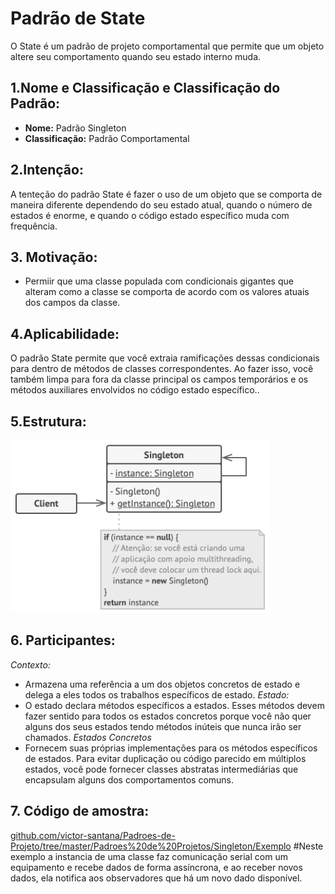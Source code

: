 # Padrão de State
O State é um padrão de projeto comportamental que permite que um objeto altere seu comportamento quando seu estado interno muda. 

## 1.Nome e Classificação e Classificação do Padrão:
* **Nome:** Padrão Singleton
* **Classificação:** Padrão Comportamental
## 2.Intenção:
A tenteção do padrão State é fazer o uso de um objeto que se comporta de maneira diferente dependendo do seu estado atual, quando o número de estados é enorme, e quando o código estado específico muda com frequência.
## 3. Motivação:
* Permiir que uma classe populada com condicionais gigantes que alteram como a classe se comporta de acordo com os valores atuais dos campos da classe.
## 4.Aplicabilidade:
O padrão State permite que você extraia ramificações dessas condicionais para dentro de métodos de classes correspondentes. Ao fazer isso, você também limpa para fora da classe principal os campos temporários e os métodos auxiliares envolvidos no código estado específico..

## 5.Estrutura:

 ![](https://github.com/victor-santana/Padroes-de-Projeto/blob/master/Padroes%20de%20Projetos/Singleton/Singleton.png)

## 6. Participantes:
 *_Contexto:_*
* Armazena uma referência a um dos objetos concretos de estado e delega a eles todos os trabalhos específicos de estado. 
 *_Estado:_*
* O estado declara métodos específicos a estados. Esses métodos devem fazer sentido para todos os estados concretos porque você não quer alguns dos seus estados tendo métodos inúteis que nunca irão ser chamados.
 *_Estados Concretos_*
* Fornecem suas próprias implementações para os métodos específicos de estados. Para evitar duplicação ou código parecido em múltiplos estados, você pode fornecer classes abstratas intermediárias que encapsulam alguns dos comportamentos comuns.

## 7. Código de amostra:
 [github.com/victor-santana/Padroes-de-Projeto/tree/master/Padroes%20de%20Projetos/Singleton/Exemplo](https://github.com/victor-santana/Padroes-de-Projeto/tree/master/Padroes%20de%20Projetos/Singleton/Exemplo)
#Neste exemplo a instancia de uma classe faz comunicação serial com um equipamento e recebe dados de forma assíncrona, e ao receber novos dados, ela notifica aos observadores que há um novo dado disponível.
